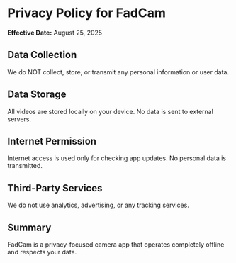 # Privacy Policy for FadCam

**Effective Date:** August 25, 2025

## Data Collection

We do NOT collect, store, or transmit any personal information or user data.

## Data Storage

All videos are stored locally on your device. No data is sent to external servers.

## Internet Permission

Internet access is used only for checking app updates. No personal data is transmitted.

## Third-Party Services

We do not use analytics, advertising, or any tracking services.

## Summary

FadCam is a privacy-focused camera app that operates completely offline and respects your data.
